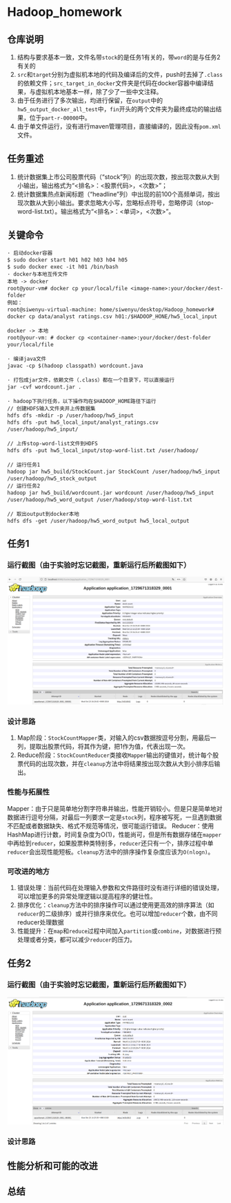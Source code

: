 # Hadoop_homework

## 仓库说明
1. 结构与要求基本一致，文件名带`stock`的是任务1有关的，带`word`的是与任务2有关的
2. `src`和`target`分别为虚拟机本地的代码及编译后的文件，push时去掉了`.class`的依赖文件；`src_target_in_docker`文件夹是代码在docker容器中编译结果，与虚拟机本地基本一样，除了少了一些中文注释。
3. 由于任务进行了多次输出，均进行保留，在`output`中的`hw5_output_docker_all_test`中，`fin`开头的两个文件夹为最终成功的输出结果，位于`part-r-00000`中。
4. 由于单文件运行，没有进行maven管理项目，直接编译的，因此没有`pom.xml`文件。

## 任务重述
1. 统计数据集上市公司股票代码（“stock”列）的出现次数，按出现次数从⼤到⼩输出，输出格式为“<排名>：<股票代码>，<次数>”；
2. 统计数据集热点新闻标题（“headline”列）中出现的前100个⾼频单词，按出现次数从⼤到⼩输出。要求忽略⼤⼩写，忽略标点符号，忽略停词（stop-word-list.txt）。输出格式为“<排名>：<单词>，<次数>”。

## 关键命令
```
· 启动docker容器
$ sudo docker start h01 h02 h03 h04 h05
$ sudo docker exec -it h01 /bin/bash
· docker与本地互传文件
本地 -> docker
root@your-vm# docker cp your/local/file <image-name>:your/docker/dest-folder
例如：
root@siwenyu-virtual-machine: home/siwenyu/desktop/Hadoop_homework# docker cp data/analyst ratings.csv h01:/$HADOOP_HONE/hw5_local_input

docker -> 本地
root@your-vm: # docker cp <container-name>:your/docker/dest-folder your/local/file

· 编译java文件
javac -cp $(hadoop classpath) wordcount.java

· 打包成jar文件，依赖文件（.class）都在一个目录下，可以直接运行
jar -cvf wordcount.jar .

· hadoop下执行任务，以下操作均在$HADOOP_HOME路径下运行
// 创建HDFS输入文件夹并上传数据集
hdfs dfs -mkdir -p /user/hadoop/hw5_input
hdfs dfs -put hw5_local_input/analyst_ratings.csv /user/hadoop/hw5_input/

// 上传stop-word-list文件到HDFS
hdfs dfs -put hw5_local_input/stop-word-list.txt /user/hadoop/

// 运行任务1
hadoop jar hw5_build/StockCount.jar StockCount /user/hadoop/hw5_input /user/hadoop/hw5_stock_output
// 运行任务2
hadoop jar hw5_build/wordcount.jar wordcount /user/hadoop/hw5_input /user/hadoop/hw5_word_output /user/hadoop/stop-word-list.txt

// 取出output到docker本地
hdfs dfs -get /user/hadoop/hw5_word_output hw5_local_output

```
## 任务1
### 运行截图（由于实验时忘记截图，重新运行后所截图如下）
![stock count](img/stock.png)
### 设计思路
1. Map阶段：`StockCountMapper`类，对输入的csv数据按逗号分割，用最后一列，提取出股票代码，将其作为键，把1作为值，代表出现一次。
2. Reduce阶段：`StockCountReducer`类接收`Mapper`输出的键值对，统计每个股票代码的出现次数，并在`cleanup`方法中将结果按出现次数从大到小排序后输出。
### 性能与拓展性
Mapper：由于只是简单地分割字符串并输出，性能开销较小。但是只是简单地对数据进行逗号分隔，对最后一列要求一定是`stock`列，程序被写死，一旦遇到数据不匹配或者数据缺失、格式不规范等情况，很可能运行错误。
Reducer：使用HashMap进行计数，时间复杂度为O(1)，性能尚可，但是所有数据存储在`mapper`中再给到`reducer`，如果股票种类特别多，`reducer`还只有一个，排序过程中单`reducer`会出现性能短板。`cleanup`方法中的排序操作复杂度应该为`O(nlogn)`。
### 可改进的地方
1. 错误处理：当前代码在处理输入参数和文件路径时没有进行详细的错误处理，可以增加更多的异常处理逻辑以提高程序的健壮性。
2. 排序优化：`cleanup`方法中的排序操作可以通过使用更高效的排序算法（如`reducer`的二级排序）或并行排序来优化。也可以增加`reducer`个数，由不同reducer处理数据
3. 性能提升：在`map`和`reduce`过程中间加入`partition`或`combine`，对数据进行预处理或者分类，都可以减少`reducer`的压力。


## 任务2
### 运行截图（由于实验时忘记截图，重新运行后所截图如下）
![stock count](img/word.png)
### 设计思路

## 性能分析和可能的改进

## 总结
